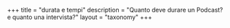+++
title = "durata e tempi"
description = "Quanto deve durare un Podcast? e quanto una intervista?"
layout = "taxonomy"
+++